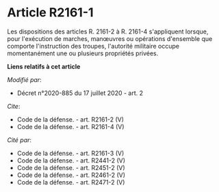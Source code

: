 # Article R2161-1

Les dispositions des articles R. 2161-2 à R. 2161-4 s'appliquent lorsque, pour l'exécution de marches, manœuvres ou
opérations d'ensemble que comporte l'instruction des troupes, l'autorité militaire occupe momentanément une ou plusieurs
propriétés privées.

**Liens relatifs à cet article**

_Modifié par_:

  - Décret n°2020-885 du 17 juillet 2020 - art. 2

_Cite_:

  - Code de la défense. - art. R2161-2 (V)
  - Code de la défense. - art. R2161-4 (V)

_Cité par_:

  - Code de la défense. - art. R2161-3 (V)
  - Code de la défense. - art. R2441-2 (V)
  - Code de la défense. - art. R2451-2 (V)
  - Code de la défense. - art. R2461-2 (V)
  - Code de la défense. - art. R2471-2 (V)
